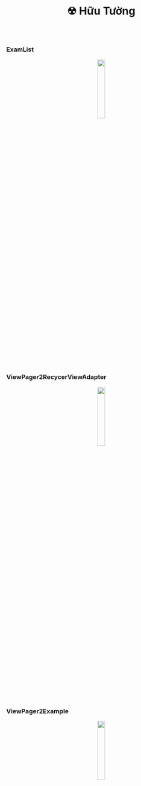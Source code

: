 <h1 align="center">☢ Hữu Tường</h1>

<br />
<h1></h1>
<h3 align="left">ExamList</h3>
<p align="center">
<img src="https://github.com/HunterOct/63131631-AndroidProgramming/assets/86147376/3160c9dc-367f-46ae-b102-d29d7e305fc7" width="20%">
</p>

<br />
<h3 align="left">ViewPager2RecycerViewAdapter</h3>
<p align="center">
<img src="https://github.com/HunterOct/Assets/blob/main/bandicam-2024-04-16-10-27-10-967.gif"width="20%" /></p>
<br />

<br />
<h3 align="left">ViewPager2Example</h3>
<p align="center">
<img src="https://github.com/HunterOct/Assets/blob/main/fragment.gif" width="20%"/></p>
<br />
